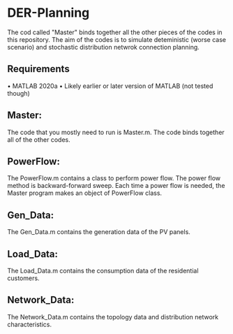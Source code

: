 # DER-Planning
The cod called "Master" binds together all the other pieces of the codes in this repository. The aim of the codes is to simulate deteministic (worse case scenario) and stochastic distribution netwrok connection planning.

## Requirements
•	MATLAB 2020a
•	Likely earlier or later version of MATLAB (not tested though)

## Master:
The code that you mostly need to run is Master.m. The code binds together all of the other codes.
##	PowerFlow:
The PowerFlow.m contains a class to perform power flow. The power flow method is backward-forward sweep. Each time a power flow is needed, the Master program makes an object of PowerFlow class.
##	Gen_Data:
The Gen_Data.m contains the generation data of the PV panels.
##	Load_Data:
The Load_Data.m contains the consumption data of the residential customers.
##	Network_Data:
The Network_Data.m contains the topology data and distribution network characteristics.
